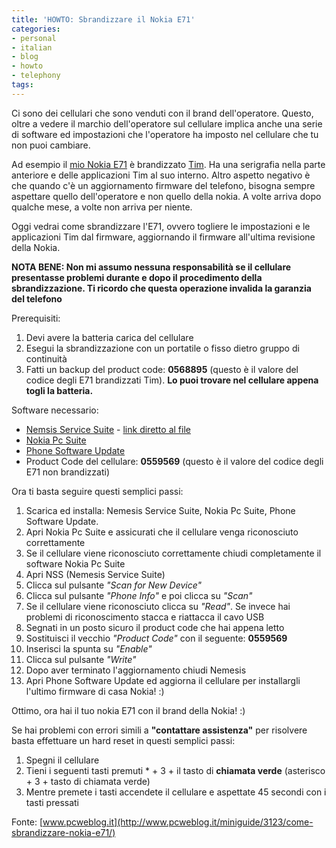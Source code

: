 ```yaml
---
title: 'HOWTO: Sbrandizzare il Nokia E71'
categories:
- personal
- italian
- blog
- howto
- telephony
tags:
---
```

Ci sono dei cellulari che sono venduti con il brand dell'operatore. Questo,
oltre a vedere il marchio dell'operatore sul cellulare implica anche una serie
di software ed impostazioni che l'operatore ha imposto nel cellulare che tu
non puoi cambiare.

Ad esempio il [mio Nokia E71]({{site.url}}/2008/12/14/e71/) è
brandizzato [Tim](http://www.tim.it). Ha una serigrafia nella parte anteriore
e delle applicazioni Tim al suo interno. Altro aspetto negativo è che quando
c'è un aggiornamento firmware del telefono, bisogna sempre aspettare quello
dell'operatore e non quello della nokia. A volte arriva dopo qualche mese, a
volte non arriva per niente.

Oggi vedrai come sbrandizzare l'E71, ovvero togliere le impostazioni e le
applicazioni Tim dal firmware, aggiornando il firmware all'ultima revisione
della Nokia.

**NOTA BENE: Non mi assumo nessuna responsabilità se il cellulare presentasse problemi durante e dopo il procedimento della sbrandizzazione. Ti ricordo che questa operazione invalida la garanzia del telefono**

Prerequisiti:

  1. Devi avere la batteria carica del cellulare
  2. Esegui la sbrandizzazione con un portatile o fisso dietro gruppo di continuità
  3. Fatti un backup del product code: **0568895** (questo è il valore del codice degli E71 brandizzati Tim). **Lo puoi trovare nel cellulare appena togli la batteria.**

Software necessario:

  * [Nemsis Service Suite](http://www.b-phreaks.co.uk/index.php?main_page=page_2) \- [link diretto al file](http://www.b-phreaks.co.uk/files/NSS/NSS103815.zip)
  * [Nokia Pc Suite](http://www.nokia.it/supporto-e-software/software/nokia-pc-suite)
  * [Phone Software Update](http://www.nokia.it/supporto-e-software/software/aggiornamento-software)
  * Product Code del cellulare: **0559569** (questo è il valore del codice degli E71 non brandizzati)

Ora ti basta seguire questi semplici passi:

  1. Scarica ed installa: Nemesis Service Suite, Nokia Pc Suite, Phone Software Update.
  2. Apri Nokia Pc Suite e assicurati che il cellulare venga riconosciuto correttamente
  3. Se il cellulare viene riconosciuto correttamente chiudi completamente il software Nokia Pc Suite
  4. Apri NSS (Nemesis Service Suite)
  5. Clicca sul pulsante _"Scan for New Device"_
  6. Clicca sul pulsante _"Phone Info"_ e poi clicca su _"Scan"_
  7. Se il cellulare viene riconosciuto clicca su _"Read"_. Se invece hai problemi di riconoscimento stacca e riattacca il cavo USB
  8. Segnati in un posto sicuro il product code che hai appena letto
  9. Sostituisci il vecchio _"Product Code"_ con il seguente: **0559569**
  10. Inserisci la spunta su _"Enable"_
  11. Clicca sul pulsante _"Write"_
  12. Dopo aver terminato l'aggiornamento chiudi Nemesis
  13. Apri Phone Software Update ed aggiorna il cellulare per installargli l'ultimo firmware di casa Nokia! :)
  
Ottimo, ora hai il tuo nokia E71 con il brand della Nokia! :)

Se hai problemi con errori simili a **"contattare assistenza"** per risolvere
basta effettuare un hard reset in questi semplici passi:

  1. Spegni il cellulare
  2. Tieni i seguenti tasti premuti \* \+ 3 \+ il tasto di **chiamata verde** (asterisco + 3 + tasto di chiamata verde)
  3. Mentre premete i tasti accendete il cellulare e aspettate 45 secondi con i tasti pressati
  
Fonte: [www.pcweblog.it](http://www.pcweblog.it/miniguide/3123/come-sbrandizzare-nokia-e71/)

